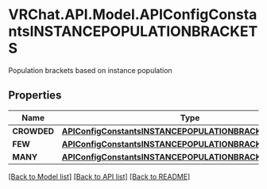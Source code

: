 # VRChat.API.Model.APIConfigConstantsINSTANCEPOPULATIONBRACKETS
Population brackets based on instance population

## Properties

Name | Type | Description | Notes
------------ | ------------- | ------------- | -------------
**CROWDED** | [**APIConfigConstantsINSTANCEPOPULATIONBRACKETSCROWDED**](APIConfigConstantsINSTANCEPOPULATIONBRACKETSCROWDED.md) |  | [optional] 
**FEW** | [**APIConfigConstantsINSTANCEPOPULATIONBRACKETSFEW**](APIConfigConstantsINSTANCEPOPULATIONBRACKETSFEW.md) |  | [optional] 
**MANY** | [**APIConfigConstantsINSTANCEPOPULATIONBRACKETSMANY**](APIConfigConstantsINSTANCEPOPULATIONBRACKETSMANY.md) |  | [optional] 

[[Back to Model list]](../README.md#documentation-for-models) [[Back to API list]](../README.md#documentation-for-api-endpoints) [[Back to README]](../README.md)

